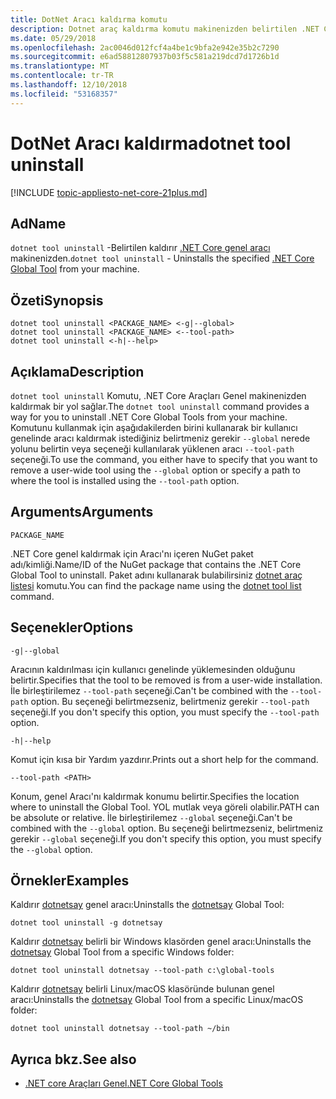 ```yaml
---
title: DotNet Aracı kaldırma komutu
description: Dotnet araç kaldırma komutu makinenizden belirtilen .NET Core genel aracı kaldırır.
ms.date: 05/29/2018
ms.openlocfilehash: 2ac0046d012fcf4a4be1c9bfa2e942e35b2c7290
ms.sourcegitcommit: e6ad58812807937b03f5c581a219dcd7d1726b1d
ms.translationtype: MT
ms.contentlocale: tr-TR
ms.lasthandoff: 12/10/2018
ms.locfileid: "53168357"
---
```

# <a name="dotnet-tool-uninstall"></a><span data-ttu-id="bd541-103">DotNet Aracı kaldırma</span><span class="sxs-lookup"><span data-stu-id="bd541-103">dotnet tool uninstall</span></span>

[!INCLUDE [topic-appliesto-net-core-21plus.md](../../../includes/topic-appliesto-net-core-21plus.md)]

## <a name="name"></a><span data-ttu-id="bd541-104">Ad</span><span class="sxs-lookup"><span data-stu-id="bd541-104">Name</span></span>

<span data-ttu-id="bd541-105">`dotnet tool uninstall` -Belirtilen kaldırır [.NET Core genel aracı](global-tools.md) makinenizden.</span><span class="sxs-lookup"><span data-stu-id="bd541-105">`dotnet tool uninstall` - Uninstalls the specified [.NET Core Global Tool](global-tools.md) from your machine.</span></span>

## <a name="synopsis"></a><span data-ttu-id="bd541-106">Özeti</span><span class="sxs-lookup"><span data-stu-id="bd541-106">Synopsis</span></span>

```console
dotnet tool uninstall <PACKAGE_NAME> <-g|--global>
dotnet tool uninstall <PACKAGE_NAME> <--tool-path>
dotnet tool uninstall <-h|--help>
```

## <a name="description"></a><span data-ttu-id="bd541-107">Açıklama</span><span class="sxs-lookup"><span data-stu-id="bd541-107">Description</span></span>

<span data-ttu-id="bd541-108">`dotnet tool uninstall` Komutu, .NET Core Araçları Genel makinenizden kaldırmak bir yol sağlar.</span><span class="sxs-lookup"><span data-stu-id="bd541-108">The `dotnet tool uninstall` command provides a way for you to uninstall .NET Core Global Tools from your machine.</span></span> <span data-ttu-id="bd541-109">Komutunu kullanmak için aşağıdakilerden birini kullanarak bir kullanıcı genelinde aracı kaldırmak istediğiniz belirtmeniz gerekir `--global` nerede yolunu belirtin veya seçeneği kullanılarak yüklenen aracı `--tool-path` seçeneği.</span><span class="sxs-lookup"><span data-stu-id="bd541-109">To use the command, you either have to specify that you want to remove a user-wide tool using the `--global` option or specify a path to where the tool is installed using the `--tool-path` option.</span></span>

## <a name="arguments"></a><span data-ttu-id="bd541-110">Arguments</span><span class="sxs-lookup"><span data-stu-id="bd541-110">Arguments</span></span>

`PACKAGE_NAME`

<span data-ttu-id="bd541-111">.NET Core genel kaldırmak için Aracı'nı içeren NuGet paket adı/kimliği.</span><span class="sxs-lookup"><span data-stu-id="bd541-111">Name/ID of the NuGet package that contains the .NET Core Global Tool to uninstall.</span></span> <span data-ttu-id="bd541-112">Paket adını kullanarak bulabilirsiniz [dotnet araç listesi](dotnet-tool-list.md) komutu.</span><span class="sxs-lookup"><span data-stu-id="bd541-112">You can find the package name using the [dotnet tool list](dotnet-tool-list.md) command.</span></span>

## <a name="options"></a><span data-ttu-id="bd541-113">Seçenekler</span><span class="sxs-lookup"><span data-stu-id="bd541-113">Options</span></span>

`-g|--global`

<span data-ttu-id="bd541-114">Aracının kaldırılması için kullanıcı genelinde yüklemesinden olduğunu belirtir.</span><span class="sxs-lookup"><span data-stu-id="bd541-114">Specifies that the tool to be removed is from a user-wide installation.</span></span> <span data-ttu-id="bd541-115">İle birleştirilemez `--tool-path` seçeneği.</span><span class="sxs-lookup"><span data-stu-id="bd541-115">Can't be combined with the `--tool-path` option.</span></span> <span data-ttu-id="bd541-116">Bu seçeneği belirtmezseniz, belirtmeniz gerekir `--tool-path` seçeneği.</span><span class="sxs-lookup"><span data-stu-id="bd541-116">If you don't specify this option, you must specify the `--tool-path` option.</span></span>

`-h|--help`

<span data-ttu-id="bd541-117">Komut için kısa bir Yardım yazdırır.</span><span class="sxs-lookup"><span data-stu-id="bd541-117">Prints out a short help for the command.</span></span>

`--tool-path <PATH>`

<span data-ttu-id="bd541-118">Konum, genel Aracı'nı kaldırmak konumu belirtir.</span><span class="sxs-lookup"><span data-stu-id="bd541-118">Specifies the location where to uninstall the Global Tool.</span></span> <span data-ttu-id="bd541-119">YOL mutlak veya göreli olabilir.</span><span class="sxs-lookup"><span data-stu-id="bd541-119">PATH can be absolute or relative.</span></span> <span data-ttu-id="bd541-120">İle birleştirilemez `--global` seçeneği.</span><span class="sxs-lookup"><span data-stu-id="bd541-120">Can't be combined with the `--global` option.</span></span> <span data-ttu-id="bd541-121">Bu seçeneği belirtmezseniz, belirtmeniz gerekir `--global` seçeneği.</span><span class="sxs-lookup"><span data-stu-id="bd541-121">If you don't specify this option, you must specify the `--global` option.</span></span>

## <a name="examples"></a><span data-ttu-id="bd541-122">Örnekler</span><span class="sxs-lookup"><span data-stu-id="bd541-122">Examples</span></span>

<span data-ttu-id="bd541-123">Kaldırır [dotnetsay](https://www.nuget.org/packages/dotnetsay/) genel aracı:</span><span class="sxs-lookup"><span data-stu-id="bd541-123">Uninstalls the [dotnetsay](https://www.nuget.org/packages/dotnetsay/) Global Tool:</span></span>

`dotnet tool uninstall -g dotnetsay`

<span data-ttu-id="bd541-124">Kaldırır [dotnetsay](https://www.nuget.org/packages/dotnetsay/) belirli bir Windows klasörden genel aracı:</span><span class="sxs-lookup"><span data-stu-id="bd541-124">Uninstalls the [dotnetsay](https://www.nuget.org/packages/dotnetsay/) Global Tool from a specific Windows folder:</span></span>

`dotnet tool uninstall dotnetsay --tool-path c:\global-tools`

<span data-ttu-id="bd541-125">Kaldırır [dotnetsay](https://www.nuget.org/packages/dotnetsay/) belirli Linux/macOS klasöründe bulunan genel aracı:</span><span class="sxs-lookup"><span data-stu-id="bd541-125">Uninstalls the [dotnetsay](https://www.nuget.org/packages/dotnetsay/) Global Tool from a specific Linux/macOS folder:</span></span>

`dotnet tool uninstall dotnetsay --tool-path ~/bin`

## <a name="see-also"></a><span data-ttu-id="bd541-126">Ayrıca bkz.</span><span class="sxs-lookup"><span data-stu-id="bd541-126">See also</span></span>

* [<span data-ttu-id="bd541-127">.NET core Araçları Genel</span><span class="sxs-lookup"><span data-stu-id="bd541-127">.NET Core Global Tools</span></span>](global-tools.md)